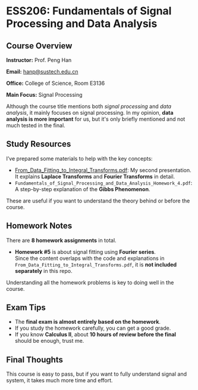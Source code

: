 # ESS206: Fundamentals of Signal Processing and Data Analysis

## Course Overview

**Instructor:** Prof. Peng Han  

**Email:** hanp@sustech.edu.cn

**Office:** College of Science, Room E3136

**Main Focus:** Signal Processing

Although the course title mentions both *signal processing* and *data analysis*, it mainly focuses on signal processing. In my opinion, **data analysis is more important** for us, but it's only briefly mentioned and not much tested in the final.

## Study Resources

I’ve prepared some materials to help with the key concepts:

- [From_Data_Fitting_to_Integral_Transforms.pdf](https://github.com/JIhaozheng/SUSTech_ESS_Course_Materials/blob/main/ESS206%20Fundamentals%20of%20Signal%20Processing%20and%20Data%20Analysis/presentation/From_Data_Fitting_to_Integral_Transforms.pdf): My second presentation. It explains **Laplace Transforms** and **Fourier Transforms** in detail.
- `Fundamentals_of_Signal_Processing_and_Data_Analysis_Homework_4.pdf`: A step-by-step explanation of the **Gibbs Phenomenon**.

These are useful if you want to understand the theory behind or before the course.

## Homework Notes

There are **8 homework assignments** in total.

- **Homework #5** is about signal fitting using **Fourier series**.  
  Since the content overlaps with the code and explanations in `From_Data_Fitting_to_Integral_Transforms.pdf`, it is **not included separately** in this repo.

Understanding all the homework problems is key to doing well in the course.

## Exam Tips

- The **final exam is almost entirely based on the homework**.
- If you study the homework carefully, you can get a good grade.
- If you know **Calculus II**, about **10 hours of review before the final** should be enough, trust me.

## Final Thoughts

This course is easy to pass, but if you want to fully understand signal and system, it takes much more time and effort.
